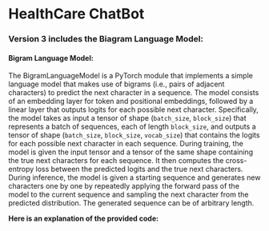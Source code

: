 # HealthCare ChatBot

### Version 3 includes the Biagram Language Model:

#### Bigram Language Model:
The BigramLanguageModel is a PyTorch module that implements a simple language model that makes use of bigrams (i.e., pairs of adjacent characters) to predict the next character in a sequence.
The model consists of an embedding layer for token and positional embeddings, followed by a linear layer that outputs logits for each possible next character. Specifically, the model takes as input a tensor of shape (`batch_size`, `block_size`) that represents a batch of sequences, each of length `block_size`, and outputs a tensor of shape (`batch_size`, `block_size`, `vocab_size`) that contains the logits for each possible next character in each sequence.
During training, the model is given the input tensor and a tensor of the same shape containing the true next characters for each sequence. It then computes the cross-entropy loss between the predicted logits and the true next characters.
During inference, the model is given a starting sequence and generates new characters one by one by repeatedly applying the forward pass of the model to the current sequence and sampling the next character from the predicted distribution. The generated sequence can be of arbitrary length.

**Here is an explanation of the provided code:**
